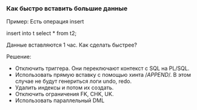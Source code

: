 ### Как быстро вставить большие данные

Пример: Есть операция insert

insert into t select * from t2;

Данные вставляются 1 час. Как сделать быстрее?

Решение:
  - Отключить триггера. Они переключают контекст с SQL на PL/SQL.
  - Использовать прямую вставку с помощью хинта /*APPEND*/. В этом случае не будут генериться логи undo, redo. 
  - Удалить индексы и потом их создать.
  - Отключить ограничения FK, CHK, UK.
  - Использовать параллельный DML